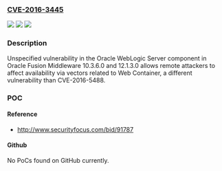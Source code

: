 ### [CVE-2016-3445](https://cve.mitre.org/cgi-bin/cvename.cgi?name=CVE-2016-3445)
![](https://img.shields.io/static/v1?label=Product&message=n%2Fa&color=blue)
![](https://img.shields.io/static/v1?label=Version&message=n%2Fa&color=blue)
![](https://img.shields.io/static/v1?label=Vulnerability&message=n%2Fa&color=brighgreen)

### Description

Unspecified vulnerability in the Oracle WebLogic Server component in Oracle Fusion Middleware 10.3.6.0 and 12.1.3.0 allows remote attackers to affect availability via vectors related to Web Container, a different vulnerability than CVE-2016-5488.

### POC

#### Reference
- http://www.securityfocus.com/bid/91787

#### Github
No PoCs found on GitHub currently.

